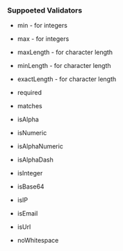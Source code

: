 ### Suppoeted Validators

- min - for integers
- max - for integers

- maxLength   - for character length
- minLength   - for character length
- exactLength - for character length

- required
- matches

- isAlpha
- isNumeric
- isAlphaNumeric
- isAlphaDash
- isInteger

- isBase64
- isIP
- isEmail
- isUrl

- noWhitespace
